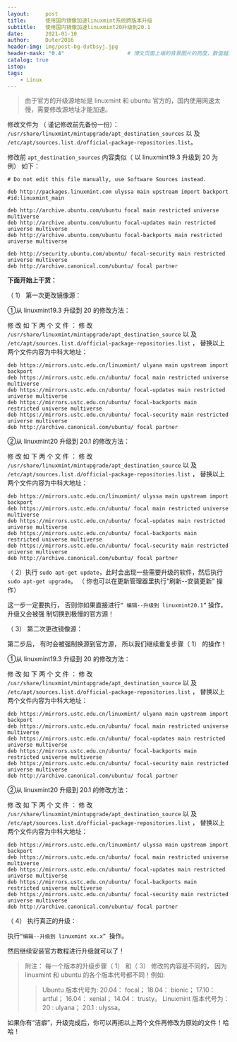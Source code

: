 ```yaml
---
layout:     post
title:      使用国内镜像加速linuxmint系统跨版本升级
subtitle:   使用国内镜像加速linuxmint20升级到20.1
date:       2021-01-10
author:     Duter2016
header-img: img/post-bg-dutbsyj.jpg
header-mask: "0.4"                    # 博文页面上端的背景图片的亮度，数值越大越黑暗
catalog: true
istop: 
tags:
    - Linux
---
```


> 由于官方的升级源地址是 linuxmint 和 ubuntu 官方的，国内使用网速太慢，需要修改源地址才能加速。

修改文件为 （ 谨记修改前先备份一份）： `/usr/share/linuxmint/mintupgrade/apt_destination_sources`
以 及
`/etc/apt/sources.list.d/official-package-repositories.list`。

修改前 `apt_destination_sources` 内容类似（ 以 linuxmint19.3 升级到 20 为例） 如下：

```
# Do not edit this file manually, use Software Sources instead.

deb http://packages.linuxmint.com ulyssa main upstream import backport #id:linuxmint_main

deb http://archive.ubuntu.com/ubuntu focal main restricted universe multiverse
deb http://archive.ubuntu.com/ubuntu focal-updates main restricted universe multiverse
deb http://archive.ubuntu.com/ubuntu focal-backports main restricted universe multiverse

deb http://security.ubuntu.com/ubuntu/ focal-security main restricted universe multiverse
deb http://archive.canonical.com/ubuntu/ focal partner
```

**下面开始上干货：**

（ 1） 第一次更改镜像源：

①从 linuxmint19.3 升级到 20 的修改方法：

修 改 如 下 两 个 文 件 ： 修 改 `/usr/share/linuxmint/mintupgrade/apt_destination_source` 以 及
`/etc/apt/sources.list.d/official-package-repositories.list` ， 替换以上两个文件内容为中科大地址：

```
deb https://mirrors.ustc.edu.cn/linuxmint/ ulyana main upstream import backport
deb https://mirrors.ustc.edu.cn/ubuntu/ focal main restricted universe multiverse
deb https://mirrors.ustc.edu.cn/ubuntu/ focal-updates main restricted universe multiverse
deb https://mirrors.ustc.edu.cn/ubuntu/ focal-backports main restricted universe multiverse
deb https://mirrors.ustc.edu.cn/ubuntu/ focal-security main restricted universe multiverse
deb http://archive.canonical.com/ubuntu/ focal partner
```

②从 linuxmint20 升级到 20.1 的修改方法：

修 改 如 下 两 个 文 件 ： 修 改 `/usr/share/linuxmint/mintupgrade/apt_destination_source` 以 及
`/etc/apt/sources.list.d/official-package-repositories.list` ， 替换以上两个文件内容为中科大地址：

```
deb https://mirrors.ustc.edu.cn/linuxmint/ ulyssa main upstream import backport
deb https://mirrors.ustc.edu.cn/ubuntu/ focal main restricted universe multiverse
deb https://mirrors.ustc.edu.cn/ubuntu/ focal-updates main restricted universe multiverse
deb https://mirrors.ustc.edu.cn/ubuntu/ focal-backports main restricted universe multiverse
deb https://mirrors.ustc.edu.cn/ubuntu/ focal-security main restricted universe multiverse
deb http://archive.canonical.com/ubuntu/ focal partner
```

（ 2）执行 `sudo apt-get update`，此时会出现一些需要升级的软件，然后执行 `sudo apt-get upgrade`。
（ 你也可以在更新管理器里执行“刷新--安装更新” 操作）

这一步一定要执行， 否则你如果直接进行`“ 编辑--升级到 linuxmint20.1”` 操作， 升级又会被强
制切换到极慢的官方源！

（ 3） 第二次更改镜像源：

第二步后， 有时会被强制换源到官方源， 所以我们继续重复步骤（ 1） 的操作！

①从 linuxmint19.3 升级到 20 的修改方法：

修 改 如 下 两 个 文 件 ： 修 改 `/usr/share/linuxmint/mintupgrade/apt_destination_source` 以 及
`/etc/apt/sources.list.d/official-package-repositories.list` ， 替换以上两个文件内容为中科大地址：

```
deb https://mirrors.ustc.edu.cn/linuxmint/ ulyana main upstream import backport
deb https://mirrors.ustc.edu.cn/ubuntu/ focal main restricted universe multiverse
deb https://mirrors.ustc.edu.cn/ubuntu/ focal-updates main restricted universe multiverse
deb https://mirrors.ustc.edu.cn/ubuntu/ focal-backports main restricted universe multiverse
deb https://mirrors.ustc.edu.cn/ubuntu/ focal-security main restricted universe multiverse
deb http://archive.canonical.com/ubuntu/ focal partner
```

②从 linuxmint20 升级到 20.1 的修改方法：

修 改 如 下 两 个 文 件 ： 修 改 `/usr/share/linuxmint/mintupgrade/apt_destination_source` 以 及
`/etc/apt/sources.list.d/official-package-repositories.list` ， 替换以上两个文件内容为中科大地址：

```
deb https://mirrors.ustc.edu.cn/linuxmint/ ulyssa main upstream import backport
deb https://mirrors.ustc.edu.cn/ubuntu/ focal main restricted universe multiverse
deb https://mirrors.ustc.edu.cn/ubuntu/ focal-updates main restricted universe multiverse
deb https://mirrors.ustc.edu.cn/ubuntu/ focal-backports main restricted universe multiverse
deb https://mirrors.ustc.edu.cn/ubuntu/ focal-security main restricted universe multiverse
deb http://archive.canonical.com/ubuntu/ focal partner
```

（ 4） 执行真正的升级：

执行`“编辑--升级到 linuxmint xx.x” `操作。

然后继续安装官方教程进行升级就可以了！

> 附注： 每一个版本的升级步骤（ 1） 和（ 3） 修改的内容是不同的， 因为 linuxmint 和 ubuntu
的各个版本代号都不同！例如:
>> Ubuntu 版本代号为: 20.04： focal； 18.04： bionic； 17.10： artful； 16.04：
xenial； 14.04： trusty。 
>>Linuxmint 版本代号为： 20 : ulyana； 20.1 : ulyssa。

如果你有“洁癖”，升级完成后，你可以再把以上两个文件再修改为原始的文件！哈哈！
